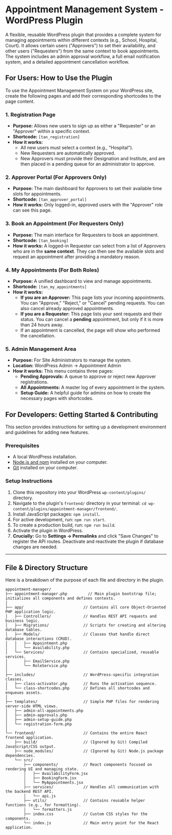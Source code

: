 # Appointment Management System - WordPress Plugin

A flexible, reusable WordPress plugin that provides a complete system for managing appointments within different contexts (e.g., School, Hospital, Court). It allows certain users ("Approvers") to set their availability, and other users ("Requesters") from the same context to book appointments. The system includes an admin approval workflow, a full email notification system, and a detailed appointment cancellation workflow.

## For Users: How to Use the Plugin

To use the Appointment Management System on your WordPress site, create the following pages and add their corresponding shortcodes to the page content.

### 1. Registration Page

- **Purpose:** Allows new users to sign up as either a "Requester" or an "Approver" within a specific context.
- **Shortcode:** `[tan_registration]`
- **How it works:**
  - All new users must select a context (e.g., "Hospital").
  - New Requesters are automatically approved.
  - New Approvers must provide their Designation and Institute, and are then placed in a pending queue for an administrator to approve.

### 2. Approver Portal (For Approvers Only)

- **Purpose:** The main dashboard for Approvers to set their available time slots for appointments.
- **Shortcode:** `[tan_approver_portal]`
- **How it works:** Only logged-in, approved users with the "Approver" role can see this page.

### 3. Book an Appointment (For Requesters Only)

- **Purpose:** The main interface for Requesters to book an appointment.
- **Shortcode:** `[tan_booking]`
- **How it works:** A logged-in Requester can select from a list of Approvers who are in the **same context**. They can then see the available slots and request an appointment after providing a mandatory reason.

### 4. My Appointments (For Both Roles)

- **Purpose:** A unified dashboard to view and manage appointments.
- **Shortcode:** `[tan_my_appointments]`
- **How it works:**
  - **If you are an Approver:** This page lists your incoming appointments. You can "Approve," "Reject," or "Cancel" pending requests. You can also cancel already approved appointments.
  - **If you are a Requester:** This page lists your sent requests and their status. You can cancel a **pending** appointment, but only if it is more than 24 hours away.
  - If an appointment is cancelled, the page will show who performed the cancellation.

### 5. Admin Management Area

- **Purpose:** For Site Administrators to manage the system.
- **Location:** WordPress Admin -> Appointment Admin
- **How it works:** This menu contains three pages:
  - **Pending Approvals:** A queue to approve or reject new Approver registrations.
  - **All Appointments:** A master log of every appointment in the system.
  - **Setup Guide:** A helpful guide for admins on how to create the necessary pages with shortcodes.

## For Developers: Getting Started & Contributing

This section provides instructions for setting up a development environment and guidelines for adding new features.

### Prerequisites

- A local WordPress installation.
- [Node.js and npm](https://nodejs.org/en/) installed on your computer.
- [Git](https://git-scm.com/downloads) installed on your computer.

### Setup Instructions

1.  Clone this repository into your WordPress `wp-content/plugins/` directory.
2.  Navigate to the plugin's `frontend/` directory in your terminal: `cd wp-content/plugins/appointment-manager/frontend/`.
3.  Install JavaScript packages: `npm install`.
4.  For active development, run: `npm run start`.
5.  To create a production build, run: `npm run build`.
6.  Activate the plugin in WordPress.
7.  **Crucially:** Go to **Settings -> Permalinks** and click "Save Changes" to register the API routes. Deactivate and reactivate the plugin if database changes are needed.

---

## File & Directory Structure

Here is a breakdown of the purpose of each file and directory in the plugin.

```
appointment-manager/
├── appointment-manager.php         // Main plugin bootstrap file; initializes all components and defines contexts.
│
├── app/                          // Contains all core Object-Oriented PHP application logic.
│   ├── Controllers/              // Handles REST API requests and business logic.
│   ├── Migrations/               // Scripts for creating and altering database tables.
│   ├── Models/                   // Classes that handle direct database interactions (CRUD).
│   │   ├── Appointment.php
│   │   └── Availability.php
│   └── Services/                 // Contains specialized, reusable services.
│       ├── EmailService.php
│       └── RoleService.php
│
├── includes/                     // WordPress-specific integration classes.
│   ├── class-activator.php       // Runs the activation sequence.
│   └── class-shortcodes.php      // Defines all shortcodes and enqueues assets.
│
├── templates/                    // Simple PHP files for rendering server-side HTML views.
│   ├── admin-all-appointments.php
│   ├── admin-approvals.php
│   ├── admin-setup-guide.php
│   └── registration-form.php
│
└── frontend/                     // Contains the entire React frontend application.
    ├── build/                    // (Ignored by Git) Compiled JavaScript/CSS output.
    ├── node_modules/             // (Ignored by Git) Node.js package dependencies.
    └── src/
        ├── components/           // React components focused on rendering UI and managing state.
        │   ├── AvailabilityForm.jsx
        │   ├── BookingForm.jsx
        │   └── MyAppointments.jsx
        ├── services/             // Handles all communication with the backend REST API.
        │   └── api.js
        ├── utils/                // Contains reusable helper functions (e.g., for formatting).
        │   └── formatters.js
        ├── index.css             // Custom CSS styles for the components.
        └── index.js              // Main entry point for the React application.
```
